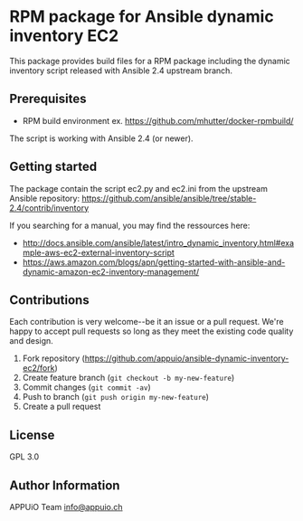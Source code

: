 # RPM package for Ansible dynamic inventory EC2

This package provides build files for a RPM package including the dynamic
inventory script released with Ansible 2.4 upstream branch. 

## Prerequisites

* RPM build environment ex. https://github.com/mhutter/docker-rpmbuild/

The script is working with Ansible 2.4 (or newer).

## Getting started

The package contain the script ec2.py and ec2.ini from the upstream Ansible
repository: https://github.com/ansible/ansible/tree/stable-2.4/contrib/inventory

If you searching for a manual, you may find the ressources here:

* http://docs.ansible.com/ansible/latest/intro_dynamic_inventory.html#example-aws-ec2-external-inventory-script
* https://aws.amazon.com/blogs/apn/getting-started-with-ansible-and-dynamic-amazon-ec2-inventory-management/

## Contributions

Each contribution is very welcome--be it an issue or a pull request. We're
happy to accept pull requests so long as they meet the existing code quality
and design.

1. Fork repository (https://github.com/appuio/ansible-dynamic-inventory-ec2/fork)
2. Create feature branch (`git checkout -b my-new-feature`)
3. Commit changes (`git commit -av`)
4. Push to branch (`git push origin my-new-feature`)
5. Create a pull request

## License

GPL 3.0

## Author Information

APPUiO Team <info@appuio.ch>
